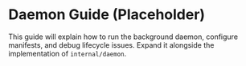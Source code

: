 # Daemon Guide (Placeholder)

This guide will explain how to run the background daemon, configure manifests,
and debug lifecycle issues. Expand it alongside the implementation of
`internal/daemon`.

